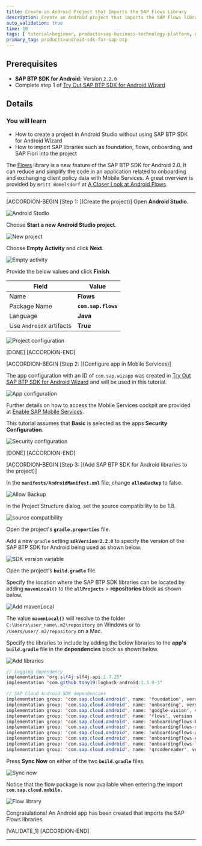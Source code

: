 ```yaml
---
title: Create an Android Project that Imports the SAP Flows Library
description: Create an Android project that imports the SAP Flows library which provides a higher-level API enabling onboarding with SAP Mobile Services using screens from the SAP onboarding UI.
auto_validation: true
time: 10
tags: [ tutorial>beginner, products>sap-business-technology-platform, operating-system>android, topic>mobile]
primary_tag: products>android-sdk-for-sap-btp
---
```


## Prerequisites

- **SAP BTP SDK for Android:** Version `2.2.0`
- Complete step 1 of [Try Out SAP BTP SDK for Android Wizard](cp-sdk-android-wizard-app)

## Details

### You will learn

- How to create a project in Android Studio without using SAP BTP SDK for Android Wizard
- How to import SAP libraries such as foundation, flows, onboarding, and SAP Fiori into the project

The [Flows](https://help.sap.com/doc/c2d571df73104f72b9f1b73e06c5609a/Latest/en-US/docs/flows/Overview.html) library is a new feature of the SAP BTP SDK for Android 2.0.  It can reduce and simplify the code in an application related to onboarding and exchanging client policy data with Mobile Services.  A great overview is provided by `Britt Womelsdorf` at [A Closer Look at Android Flows](https://blogs.sap.com/2019/03/25/a-closer-look-at-android-flows/).

---

[ACCORDION-BEGIN [Step 1: ](Create the project)]
Open **Android Studio**.

![Android Studio](android-studio.png)

Choose **Start a new Android Studio project**.

![New project](new-project.png)

Choose **Empty Activity** and click **Next**.

![Empty activity](empty-activity.png)

Provide the below values and click **Finish**.

| Field | Value |
|----|----|
| Name | **Flows** |
| Package Name | **`com.sap.flows`** |
| Language | **Java** |
| Use `AndroidX` artifacts | **True** |

![Project configuration](project-configuration.png)

[DONE]
[ACCORDION-END]

[ACCORDION-BEGIN [Step 2: ](Configure app in Mobile Services)]

The app configuration with an ID of `com.sap.wizapp` was created in [Try Out SAP BTP SDK for Android Wizard](cp-sdk-android-wizard-app) and will be used in this tutorial.

![App configuration](wizapp-configuration.png)

Further details on how to access the Mobile Services cockpit are provided at [Enable SAP Mobile Services](fiori-ios-hcpms-setup).

This tutorial assumes that **Basic** is selected as the apps **Security Configuration**.

![Security configuration](wizapp-configuration-security.png)

[DONE]
[ACCORDION-END]

[ACCORDION-BEGIN [Step 3: ](Add SAP BTP SDK for Android libraries to the project)]

In the **`manifests/AndroidManifest.xml`** file, change **`allowBackup`** to false.

![Allow Backup](allow-backup.png)

In the Project Structure dialog, set the source compatibility to be 1.8.

![source compatibility](jdk-18.png)

Open the project's **`gradle.properties`** file.  

Add a new `gradle` setting **`sdkVersion=2.2.0`** to specify the version of the SAP BTP SDK for Android being used as shown below.

![SDK version variable](sdk-version-variable.png)

Open the project's **`build.gradle`** file.

Specify the location where the SAP BTP SDK libraries can be located by adding **`mavenLocal()`** to the **`allProjects`** > **repositories** block as shown below.

![Add mavenLocal](add-mavenlocal.png)

The value **`mavenLocal()`** will resolve to the folder `C:\Users\user_name\.m2\repository` on Windows or to `/Users/user/.m2/repository` on a Mac.

Specify the libraries to include by adding the below libraries to the **app's `build.gradle`** file in the **dependencies** block as shown below.

![Add libraries](add-libraries.png)

```Java
// Logging dependency
implementation 'org.slf4j:slf4j-api:1.7.25'
implementation 'com.github.tony19:logback-android:1.3.0-3'

// SAP Cloud Android SDK dependencies
implementation group: 'com.sap.cloud.android', name: 'foundation', version :sdkVersion
implementation group: 'com.sap.cloud.android', name: 'onboarding', version :sdkVersion
implementation group: 'com.sap.cloud.android', name: 'google-vision', version :sdkVersion
implementation group: 'com.sap.cloud.android', name: 'flows', version :sdkVersion
implementation group: 'com.sap.cloud.android', name: 'onboardingflows-basicauth', version :sdkVersion
implementation group: 'com.sap.cloud.android', name: 'onboardingflows-storemanager', version :sdkVersion
implementation group: 'com.sap.cloud.android', name: 'onboardingflows-welcomescreen', version :sdkVersion
implementation group: 'com.sap.cloud.android', name: 'onboardingflows-eulascreen', version :sdkVersion
implementation group: 'com.sap.cloud.android', name: 'onboardingflows-logging', version :sdkVersion // Supported in version 2.1.0 and higher
implementation group: 'com.sap.cloud.android', name: 'qrcodereader', version :sdkVersion
```

Press **Sync Now** on either of the two **`build.gradle`** files.

![Sync now](sync-now.png)

Notice that the flow package is now available when entering the import **`com.sap.cloud.mobile.`**

![Flow library](flow-library.png)

Congratulations!  An Android app has been created that imports the SAP Flows libraries.

[VALIDATE_1]
[ACCORDION-END]

---
